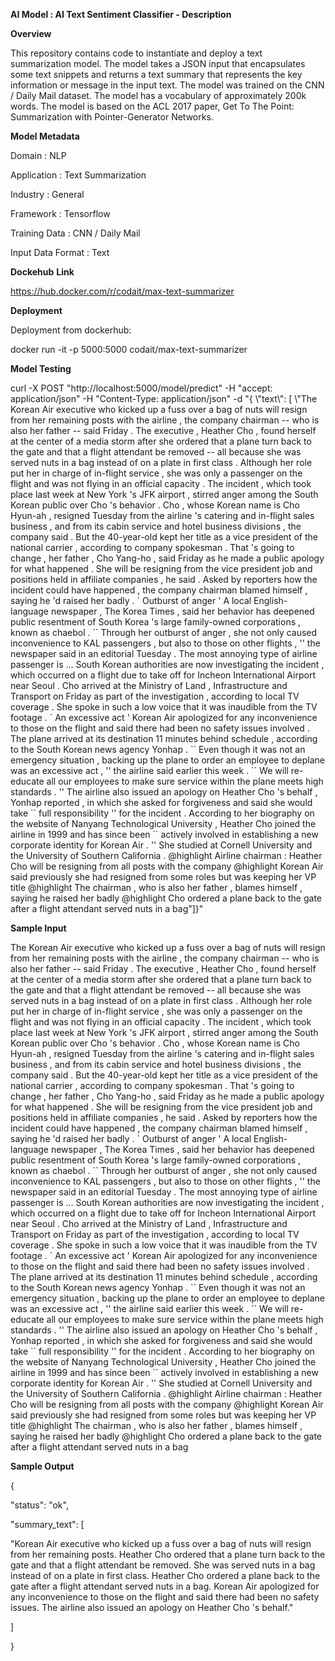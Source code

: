 
**AI Model : AI Text Sentiment Classifier - Description**

**Overview**

This repository contains code to instantiate and deploy a text summarization model. The model takes a JSON input that encapsulates some text snippets and returns a text summary that represents the key information or message in the input text. The model was trained on the CNN / Daily Mail dataset. The model has a vocabulary of approximately 200k words. The model is based on the ACL 2017 paper, Get To The Point: Summarization with Pointer-Generator Networks.  
  
  

**Model Metadata**

Domain : NLP

Application : Text Summarization

Industry : General

Framework : Tensorflow

Training Data : CNN / Daily Mail

Input Data Format : Text

**Dockehub** **Link**

https://hub.docker.com/r/codait/max-text-summarizer

**Deployment**

Deployment from dockerhub:

docker run -it -p 5000:5000 codait/max-text-summarizer

**Model Testing**

curl -X POST "http://localhost:5000/model/predict" -H "accept: application/json" -H "Content-Type: application/json" -d "{ \\"text\\": \[ \\"The Korean Air executive who kicked up a fuss over a bag of nuts will resign from her remaining posts with the airline , the company chairman -- who is also her father -- said Friday . The executive , Heather Cho , found herself at the center of a media storm after she ordered that a plane turn back to the gate and that a flight attendant be removed -- all because she was served nuts in a bag instead of on a plate in first class . Although her role put her in charge of in-flight service , she was only a passenger on the flight and was not flying in an official capacity . The incident , which took place last week at New York 's JFK airport , stirred anger among the South Korean public over Cho 's behavior . Cho , whose Korean name is Cho Hyun-ah , resigned Tuesday from the airline 's catering and in-flight sales business , and from its cabin service and hotel business divisions , the company said . But the 40-year-old kept her title as a vice president of the national carrier , according to company spokesman . That 's going to change , her father , Cho Yang-ho , said Friday as he made a public apology for what happened . She will be resigning from the vice president job and positions held in affiliate companies , he said . Asked by reporters how the incident could have happened , the company chairman blamed himself , saying he 'd raised her badly . \` Outburst of anger ' A local English-language newspaper , The Korea Times , said her behavior has deepened public resentment of South Korea 's large family-owned corporations , known as chaebol . \`\` Through her outburst of anger , she not only caused inconvenience to KAL passengers , but also to those on other flights , '' the newspaper said in an editorial Tuesday . The most annoying type of airline passenger is ... South Korean authorities are now investigating the incident , which occurred on a flight due to take off for Incheon International Airport near Seoul . Cho arrived at the Ministry of Land , Infrastructure and Transport on Friday as part of the investigation , according to local TV coverage . She spoke in such a low voice that it was inaudible from the TV footage . \` An excessive act ' Korean Air apologized for any inconvenience to those on the flight and said there had been no safety issues involved . The plane arrived at its destination 11 minutes behind schedule , according to the South Korean news agency Yonhap . \`\` Even though it was not an emergency situation , backing up the plane to order an employee to deplane was an excessive act , '' the airline said earlier this week . \`\` We will re-educate all our employees to make sure service within the plane meets high standards . '' The airline also issued an apology on Heather Cho 's behalf , Yonhap reported , in which she asked for forgiveness and said she would take \`\` full responsibility '' for the incident . According to her biography on the website of Nanyang Technological University , Heather Cho joined the airline in 1999 and has since been \`\` actively involved in establishing a new corporate identity for Korean Air . '' She studied at Cornell University and the University of Southern California . @highlight Airline chairman : Heather Cho will be resigning from all posts with the company @highlight Korean Air said previously she had resigned from some roles but was keeping her VP title @highlight The chairman , who is also her father , blames himself , saying he raised her badly @highlight Cho ordered a plane back to the gate after a flight attendant served nuts in a bag"\]}"

**Sample Input**

The Korean Air executive who kicked up a fuss over a bag of nuts will resign from her remaining posts with the airline , the company chairman -- who is also her father -- said Friday . The executive , Heather Cho , found herself at the center of a media storm after she ordered that a plane turn back to the gate and that a flight attendant be removed -- all because she was served nuts in a bag instead of on a plate in first class . Although her role put her in charge of in-flight service , she was only a passenger on the flight and was not flying in an official capacity . The incident , which took place last week at New York 's JFK airport , stirred anger among the South Korean public over Cho 's behavior . Cho , whose Korean name is Cho Hyun-ah , resigned Tuesday from the airline 's catering and in-flight sales business , and from its cabin service and hotel business divisions , the company said . But the 40-year-old kept her title as a vice president of the national carrier , according to company spokesman . That 's going to change , her father , Cho Yang-ho , said Friday as he made a public apology for what happened . She will be resigning from the vice president job and positions held in affiliate companies , he said . Asked by reporters how the incident could have happened , the company chairman blamed himself , saying he 'd raised her badly . \` Outburst of anger ' A local English-language newspaper , The Korea Times , said her behavior has deepened public resentment of South Korea 's large family-owned corporations , known as chaebol . \`\` Through her outburst of anger , she not only caused inconvenience to KAL passengers , but also to those on other flights , '' the newspaper said in an editorial Tuesday . The most annoying type of airline passenger is ... South Korean authorities are now investigating the incident , which occurred on a flight due to take off for Incheon International Airport near Seoul . Cho arrived at the Ministry of Land , Infrastructure and Transport on Friday as part of the investigation , according to local TV coverage . She spoke in such a low voice that it was inaudible from the TV footage . \` An excessive act ' Korean Air apologized for any inconvenience to those on the flight and said there had been no safety issues involved . The plane arrived at its destination 11 minutes behind schedule , according to the South Korean news agency Yonhap . \`\` Even though it was not an emergency situation , backing up the plane to order an employee to deplane was an excessive act , '' the airline said earlier this week . \`\` We will re-educate all our employees to make sure service within the plane meets high standards . '' The airline also issued an apology on Heather Cho 's behalf , Yonhap reported , in which she asked for forgiveness and said she would take \`\` full responsibility '' for the incident . According to her biography on the website of Nanyang Technological University , Heather Cho joined the airline in 1999 and has since been \`\` actively involved in establishing a new corporate identity for Korean Air . '' She studied at Cornell University and the University of Southern California . @highlight Airline chairman : Heather Cho will be resigning from all posts with the company @highlight Korean Air said previously she had resigned from some roles but was keeping her VP title @highlight The chairman , who is also her father , blames himself , saying he raised her badly @highlight Cho ordered a plane back to the gate after a flight attendant served nuts in a bag

**Sample Output**

{

 "status": "ok",

 "summary\_text": \[

 "Korean Air executive who kicked up a fuss over a bag of nuts will resign from her remaining posts. Heather Cho ordered that a plane turn back to the gate and that a flight attendant be removed. She was served nuts in a bag instead of on a plate in first class. Heather Cho ordered a plane back to the gate after a flight attendant served nuts in a bag. Korean Air apologized for any inconvenience to those on the flight and said there had been no safety issues. The airline also issued an apology on Heather Cho 's behalf."

 \]

}
